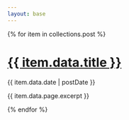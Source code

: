 ```yaml
---
layout: base
---
```

{% for item in collections.post %}
<h1><a href="{{ item.url }}">{{ item.data.title }}</a></h1>
<p class="text-sm">{{ item.data.date | postDate }}</p>
<p class="my-4">{{ item.data.page.excerpt }}</p>
{% endfor %}
